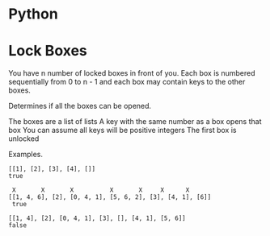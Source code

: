 # Python

 # Lock Boxes
 You have n number of locked boxes in front of you. Each box is numbered sequentially
 from 0 to n - 1 and each box may contain keys to the other boxes.

 Determines if all the boxes can be opened.

 The boxes are a list of lists
 A key with the same number as a box opens that box
 You can assume all keys will be positive integers
 The first box is unlocked

 Examples.
 
    [[1], [2], [3], [4], []]
    true
    
     X       X       X          X       X     X      X
    [[1, 4, 6], [2], [0, 4, 1], [5, 6, 2], [3], [4, 1], [6]]
     true

    [[1, 4], [2], [0, 4, 1], [3], [], [4, 1], [5, 6]]
    false
